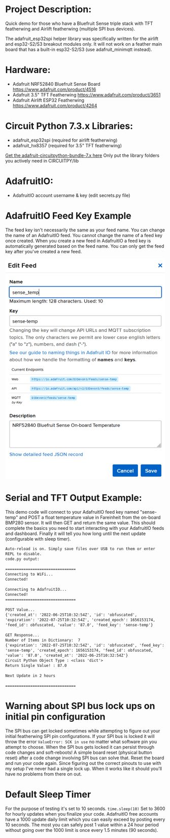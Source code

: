 # Project Description:
Quick demo for those who have a Bluefruit Sense triple stack with TFT featherwing and Airlift featherwing (multiple SPI bus devices). 

The adafruit_esp32spi helper library was specifically written for the airlift and esp32-S2/S3 breakout modules only. It will not work on a feather main board that has a built-in esp32-S2/S3 (use adafruit_minimqtt instead).

# Hardware:
- Adafruit NRF52840 Bluefruit Sense Board https://www.adafruit.com/product/4516
- Adafruit 3.5" TFT Featherwing https://www.adafruit.com/product/3651
- Adafruit Airlift ESP32 Featherwing https://www.adafruit.com/product/4264

# Circuit Python 7.3.x Libraries:
- adafruit_esp32spi (required for airlift featherwing)
- adafruit_hx8357 (required for 3.5" TFT featherwing)

[Get the adafruit-circuitpython-bundle-7.x here](https://circuitpython.org/libraries)
Only put the library folders you actively need in CIRCUITPY/lib

# AdafruitIO:
- AdafruitIO account username & key (edit secrets.py file)

# AdafruitIO Feed Key Example
The feed key isn't necessarily the same as your feed name. You can change the name of an AdafruitIO feed. You cannot change the name of a feed key once created. When you create a new feed in AdafruitIO a feed key is automatically generated based on the feed name. You can only get the feed key after you've created a new feed.

![](https://raw.githubusercontent.com/DJDevon3/CircuitPython/main/Airlift%20AdafruitIO%20Test/AdafruitIO_Feed_Key_Example.PNG)


# Serial and TFT Output Example:

This demo code will connect to your AdafruitIO feed key named "sense-temp" and POST a float temperature value in Fareinheit from the on-board BMP280 sensor. It will then GET and return the same value. This should complete the basics you need to start interacting with your AdafruitIO feeds and dashboard. Finally it will tell you how long until the next update (configurable with sleep timer).
```
Auto-reload is on. Simply save files over USB to run them or enter REPL to disable.
code.py output:

===============================
Connecting to WiFi...
Connected!

Connecting to AdafruitIO...
Connected!
===============================

POST Value...
{'created_at': '2022-06-25T10:32:54Z', 'id': 'obfuscated', 'expiration': '2022-07-25T10:32:54Z', 'created_epoch': 1656153174, 'feed_id': obfuscated, 'value': '87.0', 'feed_key': 'sense-temp'}

GET Response...
Number of Items in Dictionary:  7
{'expiration': '2022-07-25T10:32:54Z', 'id': 'obfuscated', 'feed_key': 'sense-temp', 'created_epoch': 1656153174, 'feed_id': obfuscated, 'value': '87.0', 'created_at': '2022-06-25T10:32:54Z'}
Circuit Python Object Type : <class 'dict'>
Return Single Value! : 87.0

Next Update in 2 hours

===============================
```
# Warning about SPI bus lock ups on initial pin configuration
The SPI bus can get locked sometimes while attempting to figure out your initial featherwing SPI pin configurations. 
If your SPI bus is locked it will throw the error `ValueError: SCK in use` no matter what software pin you attempt to choose.
When the SPI bus gets locked it can persist through code changes and soft-reboots!
A simple board reset (physical button reset) after a code change involving SPI bus can solve that. Reset the board and run your code again. Since figuring out the correct pinouts to use with my setup I've never had a single lock up. When it works like it should you'll have no problems from there on out.

# Default Sleep Timer
For the purpose of testing it's set to 10 seconds. `time.sleep(10)` Set to 3600 for hourly updates when you finalize your code.
AdafruitIO free accounts have a 1000 update daily limit which you can easily exceed by posting every 10 seconds. The most you can safely post 1 value within a 24 hour period without going over the 1000 limit is once every 1.5 minutes (90 seconds).

